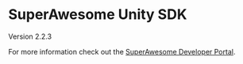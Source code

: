 SuperAwesome Unity SDK
==========================

Version 2.2.3

For more information check out the [SuperAwesome Developer Portal](http://developers.superawesome.tv/docs/unitysdk_v2).
